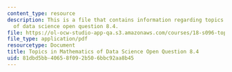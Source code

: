 ```yaml
---
content_type: resource
description: This is a file that contains information regarding topics in mathematics
  of data science open question 8.4.
file: https://ol-ocw-studio-app-qa.s3.amazonaws.com/courses/18-s096-topics-in-mathematics-of-data-science-fall-2015/81dbd5bb40658f092b506bbc92aa8b45_MIT18_S096F15_Open8.4.pdf
file_type: application/pdf
resourcetype: Document
title: Topics in Mathematics of Data Science Open Question 8.4
uid: 81dbd5bb-4065-8f09-2b50-6bbc92aa8b45
---
```

